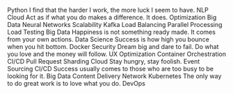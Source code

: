 Python I find that the harder I work, the more luck I seem to have. NLP Cloud Act as if what you do makes a difference. It does. Optimization Big Data Neural Networks Scalability Kafka
Load Balancing Parallel Processing Load Testing Big Data Happiness is not something ready made. It comes from your own actions. Data Science Success is how high you bounce when you hit bottom. Docker Security Dream big and dare to fail. Do what you love and the money will follow. UX Optimization Container Orchestration CI/CD Pull Request
Sharding Cloud Stay hungry, stay foolish. Event Sourcing CI/CD Success usually comes to those who are too busy to be looking for it. Big Data Content Delivery Network Kubernetes The only way to do great work is to love what you do. DevOps
